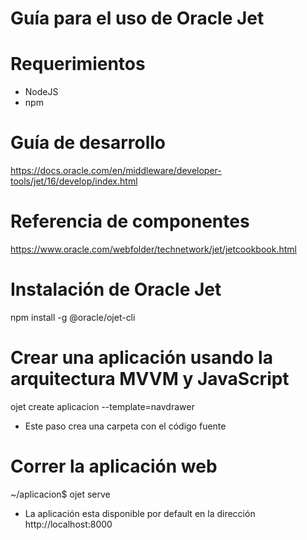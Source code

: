 # Guía para el uso de Oracle Jet

# Requerimientos
- NodeJS
- npm

# Guía de desarrollo
https://docs.oracle.com/en/middleware/developer-tools/jet/16/develop/index.html

# Referencia de componentes
https://www.oracle.com/webfolder/technetwork/jet/jetcookbook.html

# Instalación de Oracle Jet
npm install -g @oracle/ojet-cli

# Crear una aplicación usando la arquitectura MVVM y JavaScript
ojet create aplicacion --template=navdrawer
* Este paso crea una carpeta con el código fuente

# Correr la aplicación web
~/aplicacion$ ojet serve

* La aplicación esta disponible por default en la dirección http://localhost:8000
